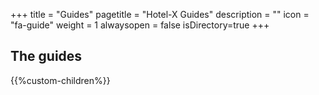 +++
title = "Guides"
pagetitle = "Hotel-X Guides"
description = ""
icon = "fa-guide"
weight = 1
alwaysopen = false
isDirectory=true
+++

## The guides

{{%custom-children%}}